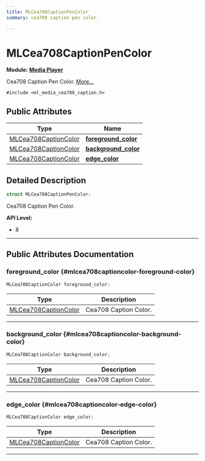 ```yaml
---
title: MLCea708CaptionPenColor
summary: cea708 caption pen color. 

---
```


# MLCea708CaptionPenColor

**Module:** **[Media Player](/versioned_docs/version-14-Jun-2023/api-ref/api/Modules/group___media_player/group___media_player.md)**



Cea708 Caption Pen Color.  [More...](#detailed-description)


`#include <ml_media_cea708_caption.h>`

## Public Attributes

| Type           | Name           |
| -------------- | -------------- |
| [MLCea708CaptionColor](/versioned_docs/version-14-Jun-2023/api-ref/api/Modules/group___media_player/struct_m_l_cea708_caption_color.md) | **[foreground_color](/versioned_docs/version-14-Jun-2023/api-ref/api/Modules/group___media_player/struct_m_l_cea708_caption_pen_color.md#mlcea708captioncolor-foreground-color)**  |
| [MLCea708CaptionColor](/versioned_docs/version-14-Jun-2023/api-ref/api/Modules/group___media_player/struct_m_l_cea708_caption_color.md) | **[background_color](/versioned_docs/version-14-Jun-2023/api-ref/api/Modules/group___media_player/struct_m_l_cea708_caption_pen_color.md#mlcea708captioncolor-background-color)**  |
| [MLCea708CaptionColor](/versioned_docs/version-14-Jun-2023/api-ref/api/Modules/group___media_player/struct_m_l_cea708_caption_color.md) | **[edge_color](/versioned_docs/version-14-Jun-2023/api-ref/api/Modules/group___media_player/struct_m_l_cea708_caption_pen_color.md#mlcea708captioncolor-edge-color)**  |

## Detailed Description

```cpp
struct MLCea708CaptionPenColor;
```

Cea708 Caption Pen Color. 




**API Level:**
  * 8




-----------
## Public Attributes Documentation

### foreground_color {#mlcea708captioncolor-foreground-color}

```cpp
MLCea708CaptionColor foreground_color;
```



| Type | Description |
|--|--|
| [MLCea708CaptionColor](/versioned_docs/version-14-Jun-2023/api-ref/api/Modules/group___media_player/struct_m_l_cea708_caption_color.md) | Cea708 Caption Color.  |






-----------

### background_color {#mlcea708captioncolor-background-color}

```cpp
MLCea708CaptionColor background_color;
```



| Type | Description |
|--|--|
| [MLCea708CaptionColor](/versioned_docs/version-14-Jun-2023/api-ref/api/Modules/group___media_player/struct_m_l_cea708_caption_color.md) | Cea708 Caption Color.  |






-----------

### edge_color {#mlcea708captioncolor-edge-color}

```cpp
MLCea708CaptionColor edge_color;
```



| Type | Description |
|--|--|
| [MLCea708CaptionColor](/versioned_docs/version-14-Jun-2023/api-ref/api/Modules/group___media_player/struct_m_l_cea708_caption_color.md) | Cea708 Caption Color.  |






-----------

